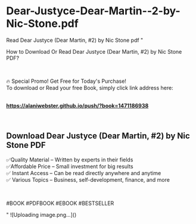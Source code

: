 # Dear-Justyce-Dear-Martin--2-by-Nic-Stone.pdf
Read Dear Justyce (Dear Martin, #2) by Nic Stone pdf
"<p>How to Download Or Read Dear Justyce (Dear Martin, #2) by Nic Stone PDF?</p>
<p>&nbsp;</p>
<p>&#128293;  Special Promo! Get Free for Today's Purchase!<br />To download or Read your free Book, simply click link address here:&nbsp;<br />&nbsp;</p>
<p><a href=""https://alaniwebster.github.io/push/?book=1471186938""><strong>https://alaniwebster.github.io/push/?book=1471186938</strong></a></p>
<p>&nbsp;</p>
<h2>Download Dear Justyce (Dear Martin, #2) by Nic Stone PDF</h2>
<p>&#x2705;Quality Material &ndash; Written by experts in their fields<br />&#x2705;Affordable Price &ndash; Small investment for big results<br />&#x2705; Instant Access &ndash; Can be read directly anywhere and anytime<br />&#x2705; Various Topics &ndash; Business, self-development, finance, and more</p>
<p>&nbsp;</p>
<p>#BOOK #PDFBOOK #EBOOK #BESTSELLER</p>
"
![Uploading image.png…]()
